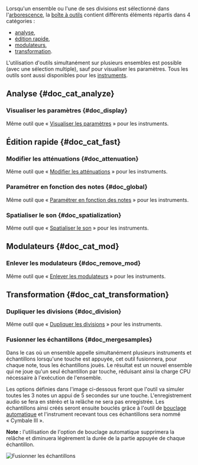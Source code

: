 Lorsqu'un ensemble ou l'une de ses divisions est sélectionné dans l'[arborescence](manual/soundfont-editor/tree.md), la [boîte à outils](manual/soundfont-editor/tools/index.md) contient différents éléments répartis dans 4 catégories&nbsp;:

* [analyse](#doc_cat_analyze),
* [édition rapide](#doc_cat_fast),
* [modulateurs](#doc_cat_mod),
* [transformation](#doc_cat_transformation).

L'utilisation d'outils simultanément sur plusieurs ensembles est possible (avec une sélection multiple), sauf pour visualiser les paramètres.
Tous les outils sont aussi disponibles pour les [instruments](manual/soundfont-editor/tools/instrument-tools.md).


## Analyse {#doc_cat_analyze}


### Visualiser les paramètres {#doc_display}

Même outil que «&nbsp;[Visualiser les paramètres](manual/soundfont-editor/tools/instrument-tools.md#doc_display)&nbsp;» pour les instruments.


## Édition rapide {#doc_cat_fast}


### Modifier les atténuations {#doc_attenuation}

Même outil que «&nbsp;[Modifier les atténuations](manual/soundfont-editor/tools/instrument-tools.md#doc_attenuation)&nbsp;» pour les instruments.


### Paramétrer en fonction des notes {#doc_global}

Même outil que «&nbsp;[Paramétrer en fonction des notes](manual/soundfont-editor/tools/instrument-tools.md#doc_global)&nbsp;» pour les instruments.


### Spatialiser le son {#doc_spatialization}

Même outil que «&nbsp;[Spatialiser le son](manual/soundfont-editor/tools/instrument-tools.md#doc_spatialization)&nbsp;» pour les instruments.


## Modulateurs {#doc_cat_mod}


### Enlever les modulateurs {#doc_remove_mod}

Même outil que «&nbsp;[Enlever les modulateurs](manual/soundfont-editor/tools/instrument-tools.md#doc_remove_mod)&nbsp;» pour les instruments.


## Transformation {#doc_cat_transformation}


### Dupliquer les divisions {#doc_division}

Même outil que «&nbsp;[Dupliquer les divisions](manual/soundfont-editor/tools/instrument-tools.md#doc_division)&nbsp;» pour les instruments.


### Fusionner les échantillons {#doc_mergesamples}
 
Dans le cas où un ensemble appelle simultanément plusieurs instruments et échantillons lorsqu'une touche est appuyée, cet outil fusionnera, pour chaque note, tous les échantillons joués. Le résultat est un nouvel ensemble qui ne joue qu'un seul échantillon par touche, réduisant ainsi la charge CPU nécessaire à l'exécution de l'ensemble.

Les options définies dans l'image ci-dessous feront que l'outil va simuler toutes les 3 notes un appui de 5 secondes sur une touche. L'enregistrement audio se fera en stéréo et la relâche ne sera pas enregistrée. Les échantillons ainsi créés seront ensuite bouclés grâce à l'outil de [bouclage automatique](manual/soundfont-editor/tools/sample-tools.md#doc_autoloop) et l'instrument recevant tous ces échantillons sera nommé «&nbsp;Cymbale III&nbsp;».

**Note&nbsp;:** l'utilisation de l'option de bouclage automatique supprimera la relâche et diminuera légèrement la durée de la partie appuyée de chaque échantillon.

![Fusionner les échantillons](images/tool_merge_samples.png "Fusionner les échantillons")
